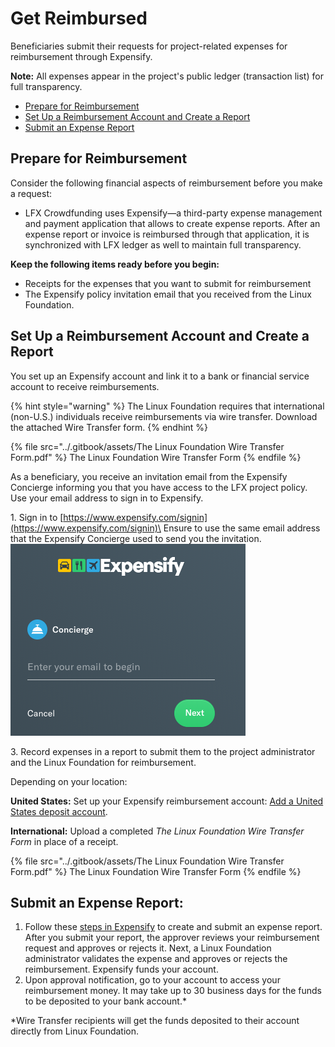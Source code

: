 # Get Reimbursed

Beneficiaries submit their requests for project-related expenses for reimbursement through Expensify.

**Note:** All expenses appear in the project's public ledger (transaction list) for full transparency.

* [Prepare for Reimbursement](get-reimbursed.md#getreimbursed-prepareforreimbursement)
* [Set Up a Reimbursement Account and Create a Report](get-reimbursed.md#getreimbursed-setupareimbursementaccountandcreateareport)
* [Submit an Expense Report](get-reimbursed.md#getreimbursed-submitanexpensereport)

## Prepare for Reimbursement <a href="#getreimbursed-prepareforreimbursement" id="getreimbursed-prepareforreimbursement"></a>

Consider the following financial aspects of reimbursement before you make a request:

* LFX Crowdfunding uses Expensify—a third-party expense management and payment application that allows to create expense reports. After an expense report or invoice is reimbursed through that application, it is synchronized with LFX ledger as well to maintain full transparency.

**Keep the following items ready before you begin:**

* Receipts for the expenses that you want to submit for reimbursement
* The Expensify policy invitation email that you received from the Linux Foundation.

## Set Up a Reimbursement Account and Create a Report <a href="#getreimbursed-setupareimbursementaccountandcreateareport" id="getreimbursed-setupareimbursementaccountandcreateareport"></a>

You set up an Expensify account and link it to a bank or financial service account to receive reimbursements.

{% hint style="warning" %}
The Linux Foundation requires that international (non-U.S.) individuals receive reimbursements via wire transfer. Download the attached Wire Transfer form.
{% endhint %}

{% file src="../.gitbook/assets/The Linux Foundation Wire Transfer Form.pdf" %}
The Linux Foundation Wire Transfer Form
{% endfile %}

As a beneficiary, you receive an invitation email from the Expensify Concierge informing you that you have access to the LFX project policy. Use your email address to sign in to Expensify.

1\. Sign in to [https://www.expensify.com/signin](https://www.expensify.com/signin)\
Ensure to use the same email address that the Expensify Concierge used to send you the invitation.\
![](<../.gitbook/assets/7419228 (2) (2) (2) (2) (1).png>)

3\. Record expenses in a report to submit them to the project administrator and the Linux Foundation for reimbursement.

Depending on your location:

**United States:** Set up your Expensify reimbursement account: [Add a United States deposit account](https://docs.expensify.com/en/articles/2931-add-a-deposit-account-united-states).

**International:** Upload a completed _The Linux Foundation Wire Transfer Form_ in place of a receipt.

{% file src="../.gitbook/assets/The Linux Foundation Wire Transfer Form.pdf" %}
The Linux Foundation Wire Transfer Form
{% endfile %}

## Submit an Expense Report: <a href="#getreimbursed-submitanexpensereport" id="getreimbursed-submitanexpensereport"></a>

1. Follow these [steps in Expensify](https://docs.linuxfoundation.org/docs/communitybridge/crowd-funding/how-to-create-and-submit-an-expensify-report) to create and submit an expense report.\
   After you submit your report, the approver reviews your reimbursement request and approves or rejects it. Next, a Linux Foundation administrator validates the expense and approves or rejects the reimbursement. Expensify funds your account.
2. Upon approval notification, go to your account to access your reimbursement money. It may take up to 30 business days for the funds to be deposited to your bank account.\*

\*Wire Transfer recipients will get the funds deposited to their account directly from Linux Foundation.
